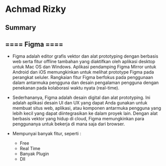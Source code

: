 # Achmad Rizky 
## Summary

## ==== Figma ====

- Figma adalah editor grafis vektor dan alat prototyping dengan berbasis web serta fitur offline tambahan yang diaktifkan oleh aplikasi desktop untuk Mac OS dan Windows. Aplikasi pendamping Figma Mirror untuk Android dan iOS memungkinkan untuk melihat prototype Figma pada perangkat seluler. Rangkaian fitur Figma berfokus pada penggunaan dalam antarmuka pengguna dan desain pengalaman pengguna dengan penekanan pada kolaborasi waktu nyata (real-time). 

- Sederhananya, Figma adalah desain digital dan alat prototyping. Ini adalah aplikasi desain UI dan UX yang dapat Anda gunakan untuk membuat situs web, aplikasi, atau komponen antarmuka pengguna yang lebih kecil yang dapat diintegrasikan ke dalam proyek lain. Dengan alat berbasis vektor yang hidup di cloud, Figma memungkinkan para penggunanya untuk bekerja di mana saja dari browser. 

- Mempunyai banyak fitur, seperti :
    - Free
    - Real Time
    - Banyak Plugin
    - Dll


